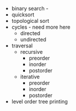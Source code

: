 - binary search -
- quicksort
- topological sort
- cycles - need more here
    - directed
    - undirected
- traversal
    - recursive
        - preorder
        - inorder
        - postorder
    - iterative
        - preorder
        - inorder
        - postorder
- level order tree printing
